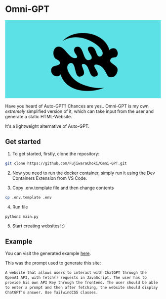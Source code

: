 # Omni-GPT

<img src="assets/banner.png">

Have you heard of Auto-GPT? Chances are yes..
Omni-GPT is my own *extremely* simplified version of it, which can
take input from the user and generate a static HTML-Website.

It's a lightweight alternative of Auto-GPT.

## Get started

1. To get started, firstly, clone the repository:

```bash
git clone https://github.com/FujiwaraChoki/Omni-GPT.git
```

2. Now you need to run the docker container, simply run it using the Dev Containers Extension from VS Code.

3. Copy .env.template file and then change contents
```bash
cp .env.template .env
```

4. Run file
```bash
python3 main.py
```

5. Start creating websites! :)

## Example

You can visit the generated example [here](https://example-gilt.vercel.app).

This was the prompt used to generate this site:

```
A website that allows users to interact with ChatGPT through the OpenAI API, with fetch() requests in JavaScript. The user has to provide his own API Key through the frontend. The user should be able to enter a prompt and then after fetching, the website should display ChatGPT's answer. Use TailwindCSS classes.
```
